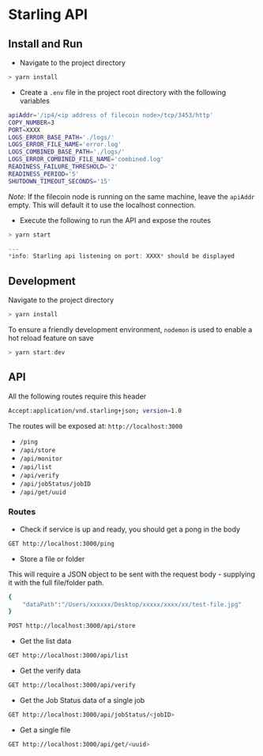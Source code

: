 # Starling API

## Install and Run

- Navigate to the project directory

```js
> yarn install
```

- Create a `.env` file in the project root directory with the following variables

```bash
apiAddr='/ip4/<ip address of filecoin node>/tcp/3453/http'
COPY_NUMBER=3
PORT=XXXX
LOGS_ERROR_BASE_PATH='./logs/'
LOGS_ERROR_FILE_NAME='error.log'
LOGS_COMBINED_BASE_PATH='./logs/'
LOGS_ERROR_COMBINED_FILE_NAME='combined.log'
READINESS_FAILURE_THRESHOLD='2'
READINESS_PERIOD='5'
SHUTDOWN_TIMEOUT_SECONDS='15'
```

_Note_: If the filecoin node is running on the same machine, leave the `apiAddr` empty. This will default it to use the localhost connection.

- Execute the following to run the API and expose the routes

```js
> yarn start

---
*info: Starling api listening on port: XXXX* should be displayed
```

## Development

Navigate to the project directory

```js
> yarn install
```

To ensure a friendly development environment, `nodemon` is used to enable a hot reload feature on save

```js
> yarn start:dev
```

## API

All the following routes require this header

```bash
Accept:application/vnd.starling+json; version=1.0
```

The routes will be exposed at: `http://localhost:3000`

- `/ping`
- `/api/store`
- `/api/monitor`
- `/api/list`
- `/api/verify`
- `/api/jobStatus/jobID`
- `/api/get/uuid`

### Routes

- Check if service is up and ready, you should get a pong in the body

```bash
GET http://localhost:3000/ping
```

- Store a file or folder

This will require a JSON object to be sent with the request body - supplying it with the full file/folder path.

```bash
{
    "dataPath":"/Users/xxxxxx/Desktop/xxxxx/xxxx/xx/test-file.jpg"
}
```

```bash
POST http://localhost:3000/api/store
```

- Get the list data

```bash
GET http://localhost:3000/api/list
```

- Get the verify data

```bash
GET http://localhost:3000/api/verify
```

- Get the Job Status data of a single job

```bash
GET http://localhost:3000/api/jobStatus/<jobID>
```

- Get a single file

```bash
GET http://localhost:3000/api/get/<uuid>
```
